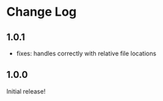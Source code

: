 # Change Log

## 1.0.1

* fixes: handles correctly with relative file locations

## 1.0.0

Initial release!
